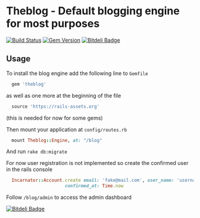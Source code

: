 # Theblog - Default blogging engine for most purposes

[![Build Status](https://travis-ci.org/kont-noor/Theblog.svg?branch=master)](https://travis-ci.org/kont-noor/Theblog)
[![Gem Version](https://badge.fury.io/rb/theblog.svg)](https://badge.fury.io/rb/theblog)
[![Bitdeli Badge](https://d2weczhvl823v0.cloudfront.net/kont-noor/theblog/trend.png)](https://bitdeli.com/free "Bitdeli Badge")

## Usage

To install the blog engine add the following line to `Gemfile`

```ruby
  gem 'theblog'
```

as well as one more at the beginning of the file

```ruby
  source 'https://rails-assets.org'
```

(this is needed for now for some gems)

Then mount your application at `config/routes.rb`

```ruby
  mount Theblog::Engine, at: "/blog"
```

And run `rake db:migrate`

For now user registration is not implemented so create the confirmed user in the rails console

```ruby
  Incarnator::Account.create email: 'fake@mail.com', user_name: 'username', password: 'password',
                      confirmed_at: Time.now
```

Follow `/blog/admin` to access the admin dashboard


[![Bitdeli Badge](https://d2weczhvl823v0.cloudfront.net/kont-noor/theblog/trend.png)](https://bitdeli.com/free "Bitdeli Badge")

